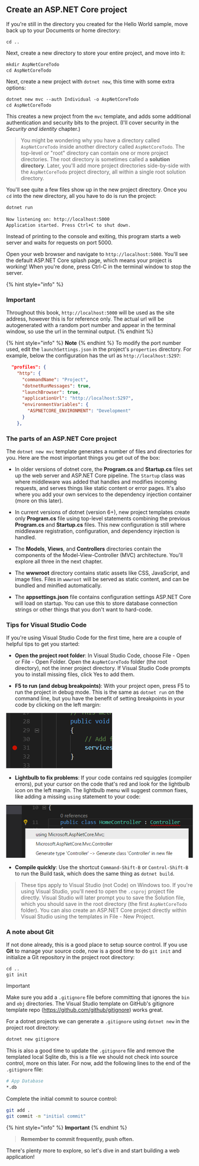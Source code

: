 ## Create an ASP.NET Core project
If you're still in the directory you created for the Hello World sample, move back up to your Documents or home directory:

```
cd ..
```

Next, create a new directory to store your entire project, and move into it:

```
mkdir AspNetCoreTodo
cd AspNetCoreTodo
```

Next, create a new project with `dotnet new`, this time with some extra options:

```
dotnet new mvc --auth Individual -o AspNetCoreTodo
cd AspNetCoreTodo
```

This creates a new project from the `mvc` template, and adds some additional authentication and security bits to the project. (I'll cover security in the *Security and identity* chapter.)

> You might be wondering why you have a directory called `AspNetCoreTodo` inside another directory called `AspNetCoreTodo`. The top-level or "root" directory can contain one or more project directories. The root directory is sometimes called a **solution directory**. Later, you'll add more project directories side-by-side with the `AspNetCoreTodo` project directory, all within a single root solution directory.

You'll see quite a few files show up in the new project directory. Once you `cd` into the new directory, all you have to do is run the project:

```
dotnet run

Now listening on: http://localhost:5000
Application started. Press Ctrl+C to shut down.
```

Instead of printing to the console and exiting, this program starts a web server and waits for requests on port 5000.

Open your web browser and navigate to `http://localhost:5000`. You'll see the default ASP.NET Core splash page, which means your project is working! When you're done, press Ctrl-C in the terminal window to stop the server.

{% hint style="info" %} 
### Important
Throughout this book, `http://localhost:5000` will be used as the site address, however this is for reference only. The actual url will be autogenerated with a random port number and appear in the terminal window, so use the url in the terminal output.
{% endhint %}


{% hint style="info" %} **Note** {% endhint %}
To modify the port number used, edit the `launchSettings.json` in the project's `properties` directory. For example, below the configuration has the url as `http://localhost:5297`:

```json
  "profiles": {
    "http": {
      "commandName": "Project",
      "dotnetRunMessages": true,
      "launchBrowser": true,
      "applicationUrl": "http://localhost:5297",
      "environmentVariables": {
        "ASPNETCORE_ENVIRONMENT": "Development"
      }
    },
```

### The parts of an ASP.NET Core project
The `dotnet new mvc` template generates a number of files and directories for you. Here are the most important things you get out of the box:

* In older versions of dotnet core, the **Program.cs** and **Startup.cs** files set up the web server and ASP.NET Core pipeline. The `Startup` class was where middleware was added that handles and modifies incoming requests, and serves things like static content or error pages. It's also where you add your own services to the dependency injection container (more on this later).
  
* In current versions of dotnet (version 6+), new project templates create only **Program.cs** file using top-level statements combining the previous **Program.cs** and **Startup.cs** files. This new configuration is still where middleware registration, configuration, and dependency injection is handled.

* The **Models**, **Views**, and **Controllers** directories contain the components of the Model-View-Controller (MVC) architecture. You'll explore all three in the next chapter.

* The **wwwroot** directory contains static assets like CSS, JavaScript, and image files. Files in `wwwroot` will be served as static content, and can be bundled and minified automatically.

* The **appsettings.json** file contains configuration settings ASP.NET Core will load on startup. You can use this to store database connection strings or other things that you don't want to hard-code.

### Tips for Visual Studio Code

If you're using Visual Studio Code for the first time, here are a couple of helpful tips to get you started:

* **Open the project root folder**: In Visual Studio Code, choose File - Open or File - Open Folder. Open the `AspNetCoreTodo` folder (the root directory), not the inner project directory. If Visual Studio Code prompts you to install missing files, click Yes to add them.

* **F5 to run (and debug breakpoints)**: With your project open, press F5 to run the project in debug mode. This is the same as `dotnet run` on the command line, but you have the benefit of setting breakpoints in your code by clicking on the left margin:

![Breakpoint in Visual Studio Code](breakpoint.png)

* **Lightbulb to fix problems**: If your code contains red squiggles (compiler errors), put your cursor on the code that's red and look for the lightbulb icon on the left margin. The lightbulb menu will suggest common fixes, like adding a missing `using` statement to your code:

![Lightbulb suggestions](lightbulb.png)

* **Compile quickly**: Use the shortcut `Command-Shift-B` or `Control-Shift-B` to run the Build task, which does the same thing as `dotnet build`.

> These tips apply to Visual Studio (not Code) on Windows too. If you're using Visual Studio, you'll need to open the `.csproj` project file directly. Visual Studio will later prompt you to save the Solution file, which you should save in the root directory (the first `AspNetCoreTodo` folder). You can also create an ASP.NET Core project directly within Visual Studio using the templates in File - New Project.

### A note about Git

If not done already, this is a good place to setup source control. If you use **Git** to manage your source code, now is a good time to do `git init` and initialize a Git repository in the project root directory:

```
cd ..
git init
```

> [!IMPORTANT]
Make sure you add a `.gitignore` file before committing that ignores the `bin` and `obj` directories. The Visual Studio template on GitHub's gitignore template repo (https://github.com/github/gitignore) works great.

For a dotnet projects we can generate a `.gitignore` using `dotnet new` in the project root directory:

```bash
dotnet new gitignore
```

This is also a good time to update the `.gitignore` file and remove the templated local Sqlite db, this is a file we should not check into source control, more on this later. For now, add the following lines to the end of the `.gitignore` file:

```bash
# App Database
*.db
```

Complete the initial commit to source control:

```bash
git add .
git commit -m "initial commit"
```

{% hint style="info" %} **Important** {% endhint %}
> **Remember to commit frequently, push often.**

There's plenty more to explore, so let's dive in and start building a web application!
